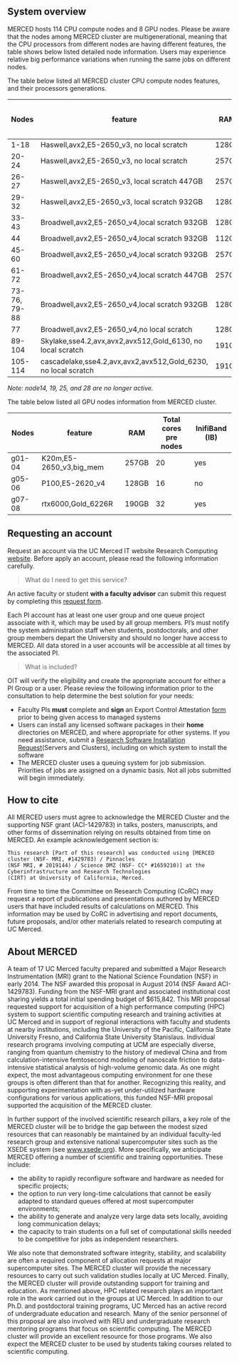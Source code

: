 ## System overview
MERCED hosts 114 CPU compute nodes and 8 GPU nodes. Please be aware that
the nodes among MERCED cluster are multigenerational, meaning that the CPU
processors from different nodes are having different features, the table shows below
listed detailed node information. Users may experience relative big
performance variations when running the same jobs on different nodes.

The table below listed all MERCED cluster CPU compute nodes features, and their
processors generations.

| Nodes        | feature                                                    | RAM   | Total cores pre nodes | InifiBand (IB) |
|--------------|------------------------------------------------------------|-------|-----------------------|----------------|
| 1-18         | Haswell,avx2,E5-2650_v3, no local scratch                  | 128GB | 20                    | no             |
| 20-24        | Haswell,avx2,E5-2650_v3, no local scratch                  | 257GB | 20                    | no             |
| 26-27        | Haswell,avx2,E5-2650_v3, local scratch 447GB               | 257GB | 20                    | yes            |
| 29-32        | Haswell,avx2,E5-2650_v3, local scratch 932GB               | 128GB | 20                    | yes            |
| 33-43        | Broadwell,avx2,E5-2650_v4,local scratch 932GB              | 128GB | 24                    | yes            |
| 44           | Broadwell,avx2,E5-2650_v4,local scratch 932GB              | 112GB | 24                    | yes            |
| 45-60        | Broadwell,avx2,E5-2650_v4,local scratch 932GB              | 257GB | 24                    | yes            |
| 61-72        | Broadwell,avx2,E5-2650_v4,local scratch 447GB              | 257GB | 24                    | yes            |
| 73-76, 79-88 | Broadwell,avx2,E5-2650_v4,local scratch 932GB              | 128GB | 24                    | yes            |
| 77           | Broadwell,avx2,E5-2650_v4,no local scratch                 | 128GB | 24                    | yes            |
| 89-104       | Skylake,sse4.2,avx,avx2,avx512,Gold_6130, no local scratch | 191GB | 32                    | yes            |
| 105-114       | cascadelake,sse4.2,avx,avx2,avx512,Gold_6230, no local scratch | 191GB | 40                    | yes            |

_Note: node14, 19, 25, and 28 are no longer active._

The table below listed all GPU nodes information from MERCED cluster.

| Nodes  | feature                 | RAM   | Total cores pre nodes | InifiBand (IB) |
|--------|-------------------------|-------|-----------------------|----------------|
| g01-04 | K20m,E5-2650_v3,big_mem | 257GB | 20                    | yes            |
| g05-06 | P100,E5-2620_v4         | 128GB | 16                    | no             |
| g07-08 | rtx6000,Gold_6226R      | 190GB | 32                    | yes            |


## Requesting an account
Request an account via the UC Merced IT website Research Computing
[website](https://ucmerced.service-now.com/servicehub?id=public_kb_article&sys_id=643ea9ff1b67a0543a003112cd4bcba3&form_id=280d8bb04f72f6006137d0af0310c7b0).
Before apply an account, please read the following information
carefully.

>What do I need to get this service?

An active faculty or student __with a faculty advisor__ can submit this
request by completing this [request
form](https://ucmerced.service-now.com/servicehub?id=public_kb_article&sys_id=643ea9ff1b67a0543a003112cd4bcba3&form_id=280d8bb04f72f6006137d0af0310c7b0).

Each PI account has at least one user group and one queue project
associate with it, which may be used by all group members. PI’s must notify the system administration staff when students, postdoctorals, and other group members depart the University and should no longer have access to MERCED. All data stored in a user accounts will be accessible at all times by the associated PI.
>What is included?

OIT will verify the eligibility and create the appropriate account for
either a PI Group or a user. Please review the following information
prior to the consultation to help determine the best solution for your
needs:
* Faculty PIs __must__ complete and __sign__ an Export Control Attestation
[form](https://it.ucmerced.edu/sites/it.ucmerced.edu/files/page/documents/principalinvestigator.exportcontrolattestation.v2017jan23.pdf)
prior to being given access to managed systems
* Users can install any licensed software packages in their __home__
  directories on MERCED, and where appropriate for other systems. If
  you need assistance, submit a [Research Software Installation Request](https://ucmerced.service-now.com/servicehub?id=sh_form_service_page&formId=06da3f8edbfc08103c4d56f3ce9619f4)(Servers and Clusters), including on which system to install the software
* The MERCED cluster uses a queuing system for job submission.
  Priorities of jobs are assigned on a dynamic basis. Not all jobs
  submitted will begin immediately.

## How to cite
All MERCED users must agree to acknowledge the MERCED Cluster and the
supporting NSF grant (ACI-1429783) in talks, posters, manuscripts, and
other forms of dissemination relying on results obtained from time on
MERCED. An example acknowledgement section is:
```text
This research [Part of this research] was conducted using [MERCED cluster (NSF- MRI, #1429783) / Pinnacles
(NSF MRI, # 2019144) / Science DMZ (NSF- CC* #1659210)] at the Cyberinfrastructure and Research Technologies
(CIRT) at University of California, Merced.
```
From time to time the Committee on Research Computing (CoRC) may request a report of publications and presentations authored by MERCED users that have included results of calculations on MERCED. This information may be used by CoRC in advertising and report documents, future proposals, and/or other materials related to research computing at UC Merced. 

## About MERCED
A team of 17 UC Merced faculty prepared and submitted a Major Research Instrumentation (MRI) grant to the National Science Foundation (NSF) in early 2014. The NSF awarded this proposal in August 2014 (NSF Award ACI-1429783). Funding from the NSF-MRI grant and associated institutional cost sharing yields a total initial spending budget of $615,842. This MRI proposal requested support for acquisition of a high performance computing (HPC) system to support scientific computing research and training activities at UC Merced and in support of regional interactions with faculty and students at nearby institutions, including the University of the Pacific, California State University Fresno, and California State University Stanislaus. Individual research programs involving computing at UCM are especially diverse, ranging from quantum chemistry to the history of medieval China and from calculation-intensive femtosecond modeling of nanoscale friction to data-intensive statistical analysis of high-volume genomic data. As one might expect, the most advantageous computing environment for one these groups is often different than that for another. Recognizing this reality, and supporting experimentation with as-yet under-utilized hardware configurations for various applications, this funded NSF-MRI proposal supported the acquisition of the MERCED cluster. 

In further support of the involved scientific research pillars, a key role of the MERCED cluster will be to bridge the gap between the modest sized resources that can reasonably be maintained by an individual faculty-led research group and extensive national supercomputer sites such as the XSEDE system (see www.xsede.org). More specifically, we anticipate MERCED offering a number of scientific and training opportunities. These include: 
* the ability to rapidly reconfigure software and hardware as needed for specific projects; 
* the option to run very long-time calculations that cannot be easily adapted to standard queues offered at most supercomputer environments; 
* the ability to generate and analyze very large data sets locally, avoiding long communication delays; 
* the capacity to train students on a full set of computational skills needed to be competitive for jobs as independent researchers. 

We also note that demonstrated software integrity, stability, and scalability are often a required component of allocation requests at major supercomputer sites. The MERCED cluster will provide the necessary resources to carry out such validation studies locally at UC Merced. Finally, the MERCED cluster will provide outstanding support for training and education. As mentioned above, HPC related research plays an important role in the work carried out in the groups at UC Merced. In addition to our Ph.D. and postdoctoral training programs, UC Merced has an active record of undergraduate education and research. Many of the senior personnel of this proposal are also involved with REU and undergraduate research mentoring programs that focus on scientific computing. The MERCED cluster will provide an excellent resource for those programs. We also expect the MERCED cluster to be used by students taking courses related to scientific computing.



